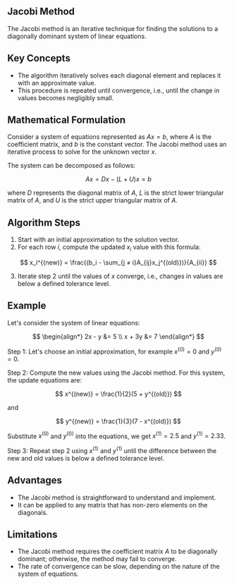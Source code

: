 ## Jacobi Method

The Jacobi method is an iterative technique for finding the solutions to a diagonally dominant system of linear equations.

## Key Concepts

- The algorithm iteratively solves each diagonal element and replaces it with an approximate value.
- This procedure is repeated until convergence, i.e., until the change in values becomes negligibly small.

## Mathematical Formulation

Consider a system of equations represented as $Ax = b$, where $A$ is the coefficient matrix, and $b$ is the constant vector. The Jacobi method uses an iterative process to solve for the unknown vector $x$.

The system can be decomposed as follows:

$$
Ax = Dx - (L + U)x = b
$$

where $D$ represents the diagonal matrix of $A$, $L$ is the strict lower triangular matrix of $A$, and $U$ is the strict upper triangular matrix of $A$.

## Algorithm Steps

1. Start with an initial approximation to the solution vector.
2. For each row $i$, compute the updated $x_i$ value with this formula:

$$
x_i^{(new)} = \frac{(b_i - \sum_{j ≠ i}A_{ij}x_j^{(old)})}{A_{ii}}
$$

3. Iterate step 2 until the values of $x$ converge, i.e., changes in values are below a defined tolerance level.

## Example

Let's consider the system of linear equations: 

$$
\begin{align*}
2x - y &= 5 \\
x + 3y &= 7
\end{align*}
$$

Step 1: Let's choose an initial approximation, for example $x^{(0)} = 0$ and $y^{(0)} = 0$.

Step 2: Compute the new values using the Jacobi method. For this system, the update equations are:

$$
x^{(new)} = \frac{1}{2}(5 + y^{(old)})
$$

and

$$
y^{(new)} = \frac{1}{3}(7 - x^{(old)})
$$

Substitute $x^{(0)}$ and $y^{(0)}$ into the equations, we get $x^{(1)} = 2.5$ and $y^{(1)} = 2.33$.

Step 3: Repeat step 2 using $x^{(1)}$ and $y^{(1)}$ until the difference between the new and old values is below a defined tolerance level.

## Advantages

- The Jacobi method is straightforward to understand and implement.
- It can be applied to any matrix that has non-zero elements on the diagonals.

## Limitations

- The Jacobi method requires the coefficient matrix $A$ to be diagonally dominant; otherwise, the method may fail to converge.
- The rate of convergence can be slow, depending on the nature of the system of equations.
